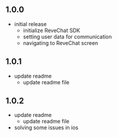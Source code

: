 ## 1.0.0

* initial release
  * initialize ReveChat SDK
  * setting user data for communication
  * navigating to ReveChat screen
## 1.0.1

* update readme
  * update readme file
## 1.0.2

* update readme
  * update readme file
* solving some issues in ios
